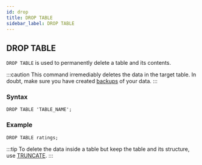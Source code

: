 ```yaml
---
id: drop
title: DROP TABLE
sidebar_label: DROP TABLE
---
```


## DROP TABLE

`DROP TABLE` is used to permanently delete a table and its contents.

:::caution
This command irremediably deletes the data in the target table. In
doubt, make sure you have created [backups](backup.md) of your data.
:::

### Syntax

```questdb-sql
DROP TABLE 'TABLE_NAME';
```

### Example

```questdb-sql
DROP TABLE ratings;
```

:::tip
To delete the data inside a table but keep the table and its structure,
use [TRUNCATE](sqlTRUNCATE.md).
:::
